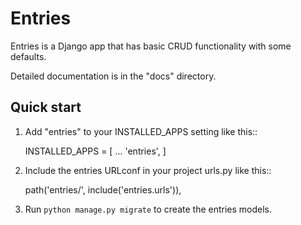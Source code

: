 # Entries

Entries is a Django app that has basic CRUD functionality with some defaults.

Detailed documentation is in the "docs" directory.

## Quick start

1. Add "entries" to your INSTALLED_APPS setting like this::

   INSTALLED_APPS = [
   ...
   'entries',
   ]

2. Include the entries URLconf in your project urls.py like this::

   path('entries/', include('entries.urls')),

3. Run `python manage.py migrate` to create the entries models.
